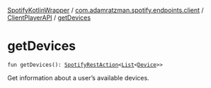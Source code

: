 [SpotifyKotlinWrapper](../../index.md) / [com.adamratzman.spotify.endpoints.client](../index.md) / [ClientPlayerAPI](index.md) / [getDevices](./get-devices.md)

# getDevices

`fun getDevices(): `[`SpotifyRestAction`](../../com.adamratzman.spotify.main/-spotify-rest-action/index.md)`<`[`List`](https://kotlinlang.org/api/latest/jvm/stdlib/kotlin.collections/-list/index.html)`<`[`Device`](../../com.adamratzman.spotify.utils/-device/index.md)`>>`

Get information about a user’s available devices.

